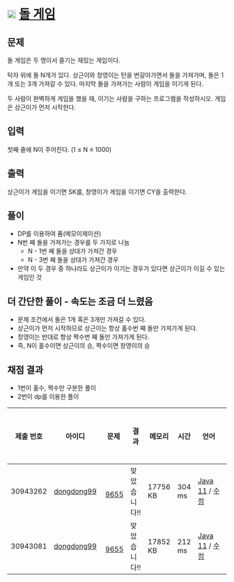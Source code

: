 # <img src="https://d2gd6pc034wcta.cloudfront.net/tier/6.svg" class="solvedac-tier" width=20> [돌 게임](https://www.acmicpc.net/problem/9655)

## 문제
돌 게임은 두 명이서 즐기는 재밌는 게임이다.

탁자 위에 돌 N개가 있다. 상근이와 창영이는 턴을 번갈아가면서 돌을 가져가며, 돌은 1개 또는 3개 가져갈 수 있다. 마지막 돌을 가져가는 사람이 게임을 이기게 된다.

두 사람이 완벽하게 게임을 했을 때, 이기는 사람을 구하는 프로그램을 작성하시오. 게임은 상근이가 먼저 시작한다.

## 입력
첫째 줄에 N이 주어진다. (1 ≤ N ≤ 1000)

## 출력
상근이가 게임을 이기면 SK를, 창영이가 게임을 이기면 CY을 출력한다.

## 풀이
 - DP를 이용하여 품(메모이제이션)
 - N번 째 돌을 가져가는 경우를 두 가지로 나눔
   - N - 1번 째 돌을 상대가 가져간 경우
   - N - 3번 째 돌을 상대가 가져간 경우
 - 만약 이 두 경우 중 하나라도 상근이가 이기는 경우가 있다면 상근이가 이길 수 있는 게임인 것

## 더 간단한 풀이 - 속도는 조금 더 느렸음
 - 문제 조건에서 돌은 1개 혹은 3개만 가져갈 수 있다.
 - 상근이가 먼저 시작하므로 상근이는 항상 홀수번 째 돌만 가져가게 된다.
 - 창영이는 반대로 항상 짝수번 째 돌만 가져가게 된다.
 - 즉, N이 홀수이면 상근이의 승, 짝수이면 창영이의 승

## 채점 결과
 - 1번이 홀수, 짝수만 구분한 풀이
 - 2번이 dp를 이용한 풀이
 

<table class="table table-striped table-bordered" id="status-table">
<thead>
<tr>
	<th style="width:7%;">
		제출 번호
	</th>
	<th style="width:12%;">
		아이디
	</th>
	<th style="width:9%;">
		문제
	</th>
	<th style="width:24%;">
		결과
	</th>
	<th style="width:9%;">
		메모리
	</th>
	<th style="width:9%;">
		시간
	</th>
	<th style="width:12%;">
		언어
	</th>
	<th style="width:9%;">
		코드 길이
	</th>
	<th style="width:9%;">
		제출한 시간
	</th>
</tr>
</thead>
<tbody>
<tr id="solution-30943262">
	<td>
		30943262
	</td>
	<td>
		<a href="/user/dongdong99">dongdong99</a>
	</td>
	<td>
		<img src="https://d2gd6pc034wcta.cloudfront.net/tier/6.svg" class="solvedac-tier" width=13>&nbsp;<a href="/problem/9655" rel="tooltip" data-placement="right" title="" class="problem_title tooltip-click result-ac" data-original-title="돌 게임">9655</a>
	</td>
	<td class="result">
		<span class="result-text"><span class="result-ac">맞았습니다!!</span></span>
	</td>
	<td class="memory">
		17756<span class="kb-text"> KB</span>
	</td>
	<td class="time">
		304<span class="ms-text"> ms</span>
	</td>
	<td>
		<a href="/source/30943262">Java 11</a>&nbsp;/&nbsp;<a href="/submit/9655/30943262">수정</a>
	</td>
	<td>
		306<span class="b-text"></span>
	</td>
	<td>
		<a href="javascript:void(0);" rel="tooltip" data-placement="top" title="" data-timestamp="1626097785" class="real-time-update show-date " data-method="from-now" data-original-title="2021년 7월 12일 22:49:45">6분 전</a>
	</td>
</tr>
<tr id="solution-30943081">
	<td>
		30943081
	</td>
	<td>
		<a href="/user/dongdong99">dongdong99</a>
	</td>
	<td>
		<img src="https://d2gd6pc034wcta.cloudfront.net/tier/6.svg" class="solvedac-tier" width=13>&nbsp;<a href="/problem/9655" rel="tooltip" data-placement="right" title="" class="problem_title tooltip-click result-ac" data-original-title="돌 게임">9655</a>
	</td>
	<td class="result">
		<span class="result-text"><span class="result-ac ">맞았습니다!!</span></span>
	</td>
	<td class="memory">
		17852<span class="kb-text"> KB</span>
	</td>
	<td class="time">
		212<span class="ms-text"> ms</span>
	</td>
	<td>
		<a href="/source/30943081">Java 11</a>&nbsp;/&nbsp;<a href="/submit/9655/30943081">수정</a>
	</td>
	<td>
		778<span class="b-text"></span>
	</td>
	<td>
		<a href="javascript:void(0);" rel="tooltip" data-placement="top" title="" data-timestamp="1626097561" class="real-time-update show-date " data-method="from-now" data-original-title="2021년 7월 12일 22:46:01">10분 전</a>
	</td>
</tr>
</tbody>
</table>
